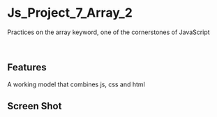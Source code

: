 # Js_Project_7_Array_2

Practices on the array keyword, one of the cornerstones of JavaScript


<p align="center"> 

<br> 
  
  Features 
  ------------ 

  A working model that combines js, css and html

  
  Screen Shot 
  ------------
